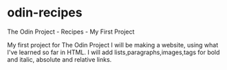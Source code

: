 # odin-recipes
The Odin Project - Recipes - My First Project

My first project for The Odin Project I will be making a website,
using what I've learned so far in HTML.
I will add lists,paragraphs,images,tags for bold and italic,
absolute and relative links.
